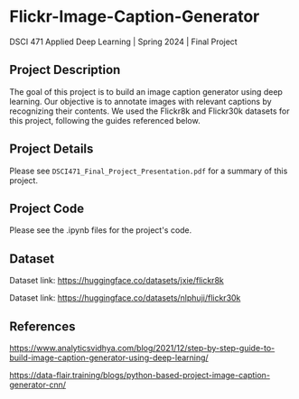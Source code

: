 # Flickr-Image-Caption-Generator

DSCI 471 Applied Deep Learning | Spring 2024 | Final Project

## Project Description
The goal of this project is to build an image caption generator using deep learning. Our objective is to annotate images with relevant captions by recognizing their contents. We used the Flickr8k and Flickr30k datasets for this project, following the guides referenced below.

## Project Details
Please see `DSCI471_Final_Project_Presentation.pdf` for a summary of this project.

## Project Code
Please see the .ipynb files for the project's code.

## Dataset
Dataset link: https://huggingface.co/datasets/jxie/flickr8k

Dataset link: https://huggingface.co/datasets/nlphuji/flickr30k

## References
https://www.analyticsvidhya.com/blog/2021/12/step-by-step-guide-to-build-image-caption-generator-using-deep-learning/

https://data-flair.training/blogs/python-based-project-image-caption-generator-cnn/
